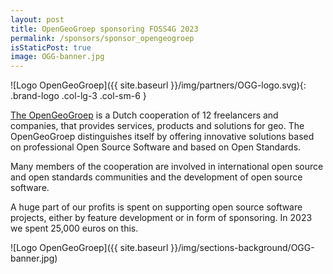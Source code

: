 ```yaml
---
layout: post
title: OpenGeoGroep sponsoring FOSS4G 2023
permalink: /sponsors/sponsor_opengeogroep
isStaticPost: true
image: OGG-banner.jpg
---
```


![Logo OpenGeoGroep]({{ site.baseurl }}/img/partners/OGG-logo.svg){: .brand-logo .col-lg-3 .col-sm-6 }

[The OpenGeoGroep](https://www.opengeogroep.nl/) is a Dutch cooperation of 12 freelancers and companies, that provides services, products and solutions for geo. The OpenGeoGroep distinguishes itself by offering innovative solutions based on professional Open Source Software and based on Open Standards.

Many members of the cooperation are involved in international open source and open standards communities and the development of open source software.

A huge part of our profits is spent on supporting open source software projects, either by feature development or in form of sponsoring. In 2023 we spent 25,000 euros on this.

![Logo OpenGeoGroep]({{ site.baseurl }}/img/sections-background/OGG-banner.jpg)
